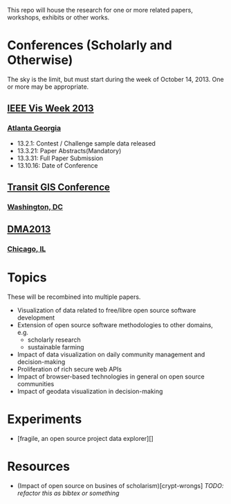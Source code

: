 This repo will house the research for one or more related papers, workshops, 
exhibits or other works.

# Conferences (Scholarly and Otherwise)
The sky is the limit, but must start during the week of October 14, 2013. One 
or more may be appropriate.

## [IEEE Vis Week 2013][vis-week]
### [Atlanta Georgia][atl]
- 13.2.1: Contest / Challenge sample data released
- 13.3.21: Paper Abstracts(Mandatory) 
- 13.3.31: Full Paper Submission
- 13.10.16: Date of Conference

## [Transit GIS Conference][transit-gis]
### [Washington, DC][dc]
## [DMA2013][dma]
### [Chicago, IL][chi]

# Topics
These will be recombined into multiple papers.

- Visualization of data related to free/libre open source software development
- Extension of open source software methodologies to other domains, e.g.
  - scholarly research
  - sustainable farming
- Impact of data visualization on daily community management and decision-making
- Proliferation of rich secure web APIs
- Impact of browser-based technologies in general on open source communities
- Impact of geodata visualization in decision-making

# Experiments
- [fragile, an open source project data explorer][]

# Resources
- (Impact of open source on busines of scholarism)[crypt-wrongs]
_TODO: refactor this as bibtex or something_


[fragile]: http://github.com/bollwyvl/fragile
[crypto-wrongs]: http://www.crypto.com/blog/copywrongs
[vis-week]: http://visweek.org
[transit-gis]: http://www.trb.org/Calendar/Blurbs/167821.aspx
[dma]: http://dma13.org

[atl]: http://www.openstreetmap.org/?lat=33.765&lon=-84.3871&zoom=14&layers=M
[chi]: http://www.openstreetmap.org/?lat=41.8501&lon=-87.6501&zoom=12&layers=M
[dc]: http://www.openstreetmap.org/?lat=38.895&lon=-77.0364&zoom=13&layers=M